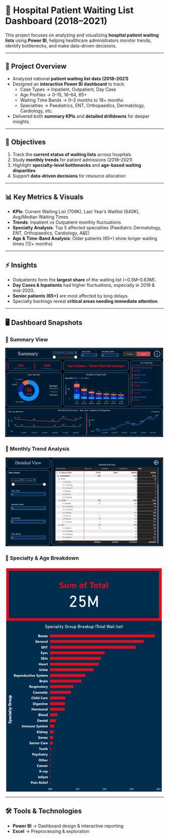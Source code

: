 # 🏥 Hospital Patient Waiting List Dashboard (2018–2021)

This project focuses on analyzing and visualizing **hospital patient waiting lists** using **Power BI**, helping healthcare administrators monitor trends, identify bottlenecks, and make data-driven decisions.

---

## 📌 Project Overview
- Analyzed national **patient waiting list data (2018–2021)**  
- Designed an **interactive Power BI dashboard** to track:  
  - Case Types → Inpatient, Outpatient, Day Case  
  - Age Profiles → 0–15, 16–64, 65+  
  - Waiting Time Bands → 0–3 months to 18+ months  
  - Specialties → Paediatrics, ENT, Orthopaedics, Dermatology, Cardiology, etc.  
- Delivered both **summary KPIs** and **detailed drilldowns** for deeper insights.  

---

## 🎯 Objectives
1. Track the **current status of waiting lists** across hospitals  
2. Study **monthly trends** for patient admissions (2018–2021)  
3. Highlight **specialty-level bottlenecks** and **age-based waiting disparities**  
4. Support **data-driven decisions** for resource allocation  

---

## 📊 Key Metrics & Visuals
- **KPIs**: Current Waiting List (709K), Last Year’s Waitlist (640K), Avg/Median Waiting Times  
- **Trends**: Inpatient vs Outpatient monthly fluctuations  
- **Specialty Analysis**: Top 5 affected specialties (Paediatric Dermatology, ENT, Orthopaedics, Cardiology, A&E)  
- **Age & Time-Band Analysis**: Older patients (65+) show longer waiting times (12+ months)  

---

## ⚡ Insights
- Outpatients form the **largest share** of the waiting list (~0.5M–0.63M).  
- **Day Cases & Inpatients** had higher fluctuations, especially in 2019 & mid-2020.  
- **Senior patients (65+)** are most affected by long delays.  
- Specialty backlogs reveal **critical areas needing immediate attention**.  

---

## 🖥️ Dashboard Snapshots
### 📌 Summary View  
![Summary View](https://github.com/AKHILESHsingh1/-Healthcare-Analytics-Project-/blob/main/Snapshot%20Hospital%20Dashboard-1.png)  

### 📌 Monthly Trend Analysis  
![Trend Analysis](https://github.com/AKHILESHsingh1/-Healthcare-Analytics-Project-/blob/main/Snapshot%20Hospital%20Dashboard-2.png)  

### 📌 Specialty & Age Breakdown  
![Specialty Breakdown](https://github.com/AKHILESHsingh1/-Healthcare-Analytics-Project-/blob/main/Snapshot%20Hospital%20Dashboard-3.png)  

---

## 🛠️ Tools & Technologies
- **Power BI** → Dashboard design & interactive reporting   
- **Excel** → Preprocessing & exploration  
